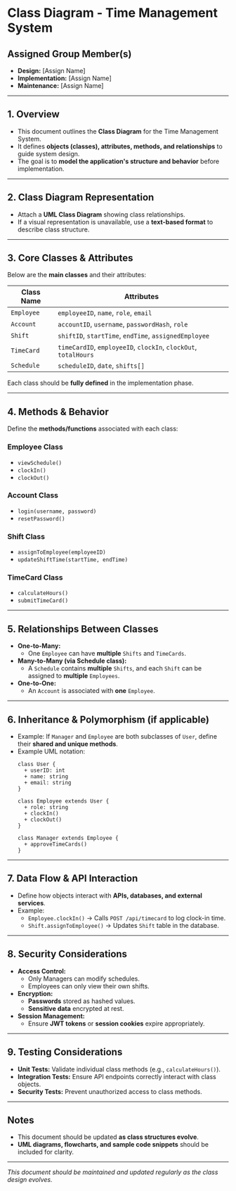# Class Diagram - Time Management System

## Assigned Group Member(s)
- **Design:** [Assign Name]
- **Implementation:** [Assign Name]
- **Maintenance:** [Assign Name]

---

## 1. Overview
- This document outlines the **Class Diagram** for the Time Management System.
- It defines **objects (classes), attributes, methods, and relationships** to guide system design.
- The goal is to **model the application's structure and behavior** before implementation.

---

## 2. Class Diagram Representation
- Attach a **UML Class Diagram** showing class relationships.
- If a visual representation is unavailable, use a **text-based format** to describe class structure.

---

## 3. Core Classes & Attributes
Below are the **main classes** and their attributes:

| **Class Name**  | **Attributes** |
|---------------|----------------|
| `Employee`    | `employeeID`, `name`, `role`, `email` |
| `Account`     | `accountID`, `username`, `passwordHash`, `role` |
| `Shift`       | `shiftID`, `startTime`, `endTime`, `assignedEmployee` |
| `TimeCard`    | `timeCardID`, `employeeID`, `clockIn`, `clockOut`, `totalHours` |
| `Schedule`    | `scheduleID`, `date`, `shifts[]` |

Each class should be **fully defined** in the implementation phase.

---

## 4. Methods & Behavior
Define the **methods/functions** associated with each class:

### **Employee Class**
- `viewSchedule()`
- `clockIn()`
- `clockOut()`

### **Account Class**
- `login(username, password)`
- `resetPassword()`

### **Shift Class**
- `assignToEmployee(employeeID)`
- `updateShiftTime(startTime, endTime)`

### **TimeCard Class**
- `calculateHours()`
- `submitTimeCard()`

---

## 5. Relationships Between Classes
- **One-to-Many:**  
  - One `Employee` can have **multiple** `Shifts` and `TimeCards`.
- **Many-to-Many (via Schedule class):**  
  - A `Schedule` contains **multiple** `Shifts`, and each `Shift` can be assigned to **multiple** `Employees`.
- **One-to-One:**  
  - An `Account` is associated with **one** `Employee`.

---

## 6. Inheritance & Polymorphism (if applicable)
- Example: If `Manager` and `Employee` are both subclasses of `User`, define their **shared and unique methods**.
- Example UML notation:
  ```
  class User {
    + userID: int
    + name: string
    + email: string
  }

  class Employee extends User {
    + role: string
    + clockIn()
    + clockOut()
  }

  class Manager extends Employee {
    + approveTimeCards()
  }
  ```

---

## 7. Data Flow & API Interaction
- Define how objects interact with **APIs, databases, and external services**.
- Example:
  - `Employee.clockIn()` → Calls `POST /api/timecard` to log clock-in time.
  - `Shift.assignToEmployee()` → Updates `Shift` table in the database.

---

## 8. Security Considerations
- **Access Control:**  
  - Only Managers can modify schedules.
  - Employees can only view their own shifts.
- **Encryption:**  
  - **Passwords** stored as hashed values.
  - **Sensitive data** encrypted at rest.
- **Session Management:**  
  - Ensure **JWT tokens** or **session cookies** expire appropriately.

---

## 9. Testing Considerations
- **Unit Tests:** Validate individual class methods (e.g., `calculateHours()`).
- **Integration Tests:** Ensure API endpoints correctly interact with class objects.
- **Security Tests:** Prevent unauthorized access to class methods.

---

## Notes
- This document should be updated **as class structures evolve**.
- **UML diagrams, flowcharts, and sample code snippets** should be included for clarity.

---

*This document should be maintained and updated regularly as the class design evolves.*
